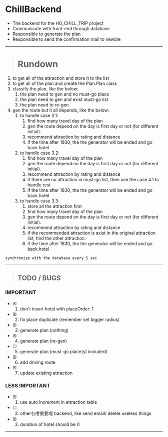 # ChillBackend

* The backend for the HO_CHILL_TRIP project  
* Communicate with front-end through database  
* Responsible to generate the plan  
* Responsible to send the confirmation mail to newbie  
________________________________________________________________________________________________________________
># Rundown  

1. to get all of the attraction and store it to the list  
2. to get all of the plan and create the Plan.Plan class  
3. classify the plan, like the below:  
    1. the plan need to gen and no must-go place  
    2. the plan need to gen and exist must-go list  
    3. the plan need to re-gen  
4. gen the route but it all depends, like the below:
    1. to handle case 3.1:
        1. find how many travel day of the plan
        2. gen the route depend on the day is first day or not (for different initial).
        3. recommend attraction by rating and distance
        4. if the time after 1830, the the generator will be ended and go back hotel
    2. to handle case 3.2:
        1. find how many travel day of the plan
        2. gen the route depend on the day is first day or not (for different initial).
        3. recommend attraction by rating and distance
        4. if there are no attraction in must-go list, then use the case 4.1 to handle rest
        5. if the time after 1830, the the generator will be ended and go back hotel
    3. to handle case 3.3:
        1. store all the attraction first
        2. find how many travel day of the plan
        3. gen the route depend on the day is first day or not (for different initial).
        4. recommend attraction by rating and distance
        5. if the recommended attraction is exist in the original attraction list, find the other attraction.  
        6. if the time after 1830, the the generator will be ended and go back hotel

`synchronize with the database every 5 sec`
________________________________________________________________________________________________________________
>## TODO / BUGS  
### IMPORTANT  
- [x] 1. don't insert hotel with placeOrder: 1  
- [x] 2. fix place duplicate (remember set bigger radius)  
- [x] 3. generate plan (nothing)  
- [x] 4. generate plan (re-gen)  
- [ ] 5. generate plan (must-go place(s) included)  
- [x] 6. add driving route  
- [x] 7. update existing attraction
  
### LESS IMPORTANT  
- [x] 1. use auto increment in attraction table  
- [ ] 2. other冇咁重要嘅 backend, like send email/ delete useless things  
- [x] 3. duration of hotel should be 0
________________________________________________________________________________________________________________
